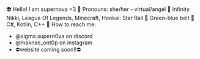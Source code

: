 👽 Hello! I am supernova <3
👻 Pronouns: she/her - virtual/angel
🌸 Infinity Nikki, League Of Legends, Minecraft, Honkai: Star Rail
🥋 Green-blue belt
🐞 C#, Kotlin, C++
💌 How to reach me:
  - @sigma.supern0va on discord
  - @maknae_ont0p on instagram
  - ⛔website coming soon!!⛔

